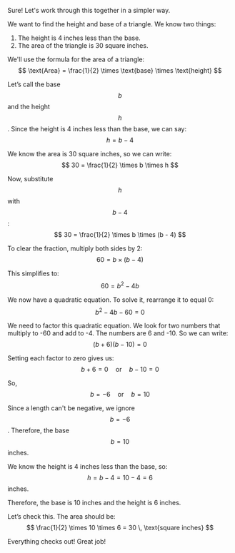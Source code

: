 Sure! Let's work through this together in a simpler way.

We want to find the height and base of a triangle. We know two things:
1. The height is 4 inches less than the base.
2. The area of the triangle is 30 square inches.

We'll use the formula for the area of a triangle:
$$ \text{Area} = \frac{1}{2} \times \text{base} \times \text{height} $$

Let’s call the base $$ b $$ and the height $$ h $$. Since the height is 4 inches less than the base, we can say:
$$ h = b - 4 $$

We know the area is 30 square inches, so we can write:
$$ 30 = \frac{1}{2} \times b \times h $$

Now, substitute $$ h $$ with $$ b - 4 $$:
$$ 30 = \frac{1}{2} \times b \times (b - 4) $$

To clear the fraction, multiply both sides by 2:
$$ 60 = b \times (b - 4) $$

This simplifies to:
$$ 60 = b^2 - 4b $$

We now have a quadratic equation. To solve it, rearrange it to equal 0:
$$ b^2 - 4b - 60 = 0 $$

We need to factor this quadratic equation. We look for two numbers that multiply to -60 and add to -4. The numbers are 6 and -10. So we can write:
$$ (b + 6)(b - 10) = 0 $$

Setting each factor to zero gives us:
$$ b + 6 = 0 \quad \text{or} \quad b - 10 = 0 $$

So,
$$ b = -6 \quad \text{or} \quad b = 10 $$

Since a length can't be negative, we ignore $$ b = -6 $$. Therefore, the base $$ b = 10 $$ inches.

We know the height is 4 inches less than the base, so:
$$ h = b - 4 = 10 - 4 = 6 $$ inches.

Therefore, the base is 10 inches and the height is 6 inches.

Let’s check this. The area should be:
$$ \frac{1}{2} \times 10 \times 6 = 30 \, \text{square inches} $$

Everything checks out! Great job!
